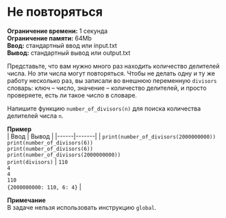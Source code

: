 # Не повторяться

**Ограничение времени:** 1 секунда  
**Ограничение памяти:** 64Mb  
**Ввод:** стандартный ввод или input.txt  
**Вывод:** стандартный вывод или output.txt  


Представьте, что вам нужно много раз находить количество делителей числа. Но эти числа могут повторяться. Чтобы не делать одну и ту же работу несколько раз, вы записали во внешнюю переменную `divisors` словарь: ключ – число, значение – количество делителей, и просто проверяете, есть ли такое число в словаре.

Напишите функцию `number_of_divisors(n)` для поиска количества делителей числа `n`.

**Пример**  
| Ввод | Вывод |
|------|-------|
| `print(number_of_divisors(2000000000))`<br>`print(number_of_divisors(6))`<br>`print(number_of_divisors(6))`<br>`print(number_of_divisors(2000000000))`<br>`print(divisors)` | `110`<br>`4`<br>`4`<br>`110`<br>`{2000000000: 110, 6: 4}` |

**Примечание**  
В задаче нельзя использовать инструкцию `global`.